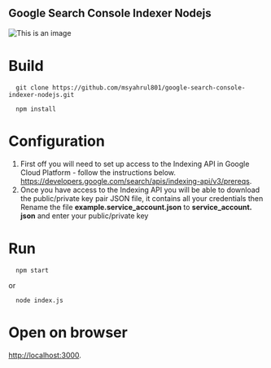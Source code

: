 ## Google Search Console Indexer Nodejs
![This is an image](https://github.com/msyahrul801/google-search-console-indexer-nodejs/blob/main/screenshot/image1.png)
# Build
```
  git clone https://github.com/msyahrul801/google-search-console-indexer-nodejs.git
```
```
  npm install
```
# Configuration
1. First off you will need to set up access to the Indexing API in Google Cloud Platform - follow the instructions below.
https://developers.google.com/search/apis/indexing-api/v3/prereqs.
2. Once you have access to the Indexing API you will be able to download the public/private key pair JSON file, it contains all your credentials then Rename the file **example.service_account.json** to **service_account. json** and enter your public/private key
# Run
```
  npm start
```
or
```
  node index.js
```
# Open on browser
[http://localhost:3000](http://localhost:3000).
